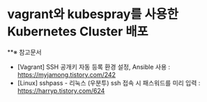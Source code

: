 vagrant와 kubespray를 사용한 Kubernetes Cluster 배포
====


**※ 참고문서
- [Vagrant] SSH 공개키 자동 등록 환경 설정, Ansible 사용 : https://myjamong.tistory.com/242
- [Linux] sshpass - 리눅스 (우분투) ssh 접속 시 패스워드를 미리 입력 : https://harryp.tistory.com/624
